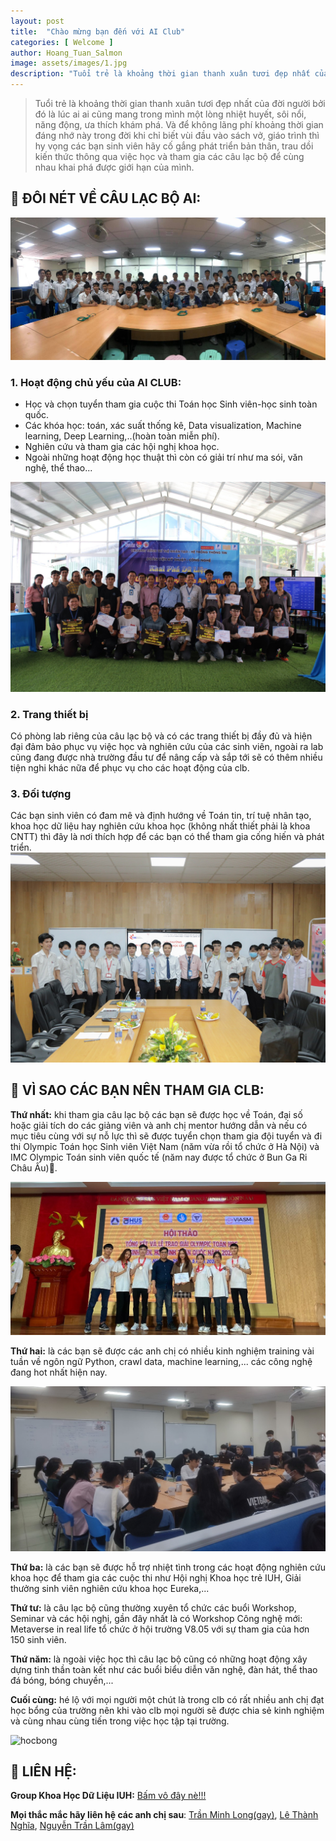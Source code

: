 ```yaml
---
layout: post
title:  "Chào mừng bạn đến với AI Club"
categories: [ Welcome ]
author: Hoang_Tuan_Salmon
image: assets/images/1.jpg
description: "Tuổi trẻ là khoảng thời gian thanh xuân tươi đẹp nhất của đời người bởi đó là lúc ai ai cũng mang trong mình một lòng nhiệt huyết, sôi nổi, năng động, ưa thích khám phá. Và để không lãng phí khoảng thời gian đáng nhớ này trong đời khi chỉ biết vùi đầu vào sách vở, giáo trình thì hy vọng các bạn sinh viên hãy cố gắng phát triển bản thân, trau dồi kiến thức thông qua việc học và tham gia các câu lạc bộ để cùng nhau khai phá được giới hạn của mình."
---
```

>Tuổi trẻ là khoảng thời gian thanh xuân tươi đẹp nhất của đời người bởi đó là lúc ai ai cũng mang trong mình một lòng nhiệt huyết, sôi nổi, năng động, ưa thích khám phá. Và để không lãng phí khoảng thời gian đáng nhớ này trong đời khi chỉ biết vùi đầu vào sách vở, giáo trình thì hy vọng các bạn sinh viên hãy cố gắng phát triển bản thân, trau dồi kiến thức thông qua việc học và tham gia các câu lạc bộ để cùng nhau khai phá được giới hạn của mình.

## :pushpin:  ĐÔI NÉT VỀ CÂU LẠC BỘ AI:  
![Khoa Học Dữ Liệu IUH](/assets/welcome_to_AI/anhk15.jpg "Khoa Học Dữ Liệu IUH")
### 1. Hoạt động chủ yếu của AI CLUB:
* Học và chọn tuyển tham gia cuộc thi Toán học Sinh viên-học sinh toàn quốc.
* Các khóa học: toán, xác suất thống kê, Data visualization, Machine learning, Deep Learning,..(hoàn toàn miễn phí).
* Nghiên cứu và tham gia các hội nghị khoa học.
* Ngoài những hoạt động học thuật thì còn có giải trí như ma sói, văn nghệ, thể thao...

![Hackathon](/assets/welcome_to_AI/hackathon.jpg "Hackathon")
### 2. Trang thiết bị
Có phòng lab riêng của câu lạc bộ và có các trang thiết bị đầy đủ và hiện đại đảm bảo phục vụ việc học và nghiên cứu của các sinh viên, ngoài ra lab cũng đang được nhà trường đầu tư để nâng cấp và sắp tới sẽ có thêm nhiều tiện nghi khác nữa để phục vụ cho các hoạt động của clb.

### 3. Đối tượng
Các bạn sinh viên có đam mê và định hướng về Toán tin, trí tuệ nhân tạo, khoa học dữ liệu hay nghiên cứu khoa học (không nhất thiết phải là khoa CNTT) thì đây là nơi thích hợp để các bạn có thể tham gia cống hiến và phát triển.
![object](/assets/welcome_to_AI/object.jpg "object")
## :pushpin:  VÌ SAO CÁC BẠN NÊN THAM GIA CLB:

**Thứ nhất:** khi tham gia câu lạc bộ các bạn sẽ được học về Toán, đại số hoặc giải tích do các giảng viên và anh chị mentor hướng dẫn và nếu có mục tiêu cùng với sự nỗ lực thì sẽ được tuyển chọn tham gia đội tuyển và đi thi Olympic Toán học Sinh viên Việt Nam (năm vừa rồi tổ chức ở Hà Nội) và IMC Olympic Toán sinh viên quốc tế (năm nay được tổ chức ở Bun Ga Ri Châu Âu)🥇.

![olp](/assets/welcome_to_AI/olp.jpg "olp")

**Thứ hai:** là các bạn sẽ được các anh chị có nhiều kinh nghiệm training vài tuần về ngôn ngữ Python, crawl data, machine learning,... các công nghệ đang hot nhất hiện nay.

![train](/assets/welcome_to_AI/train.jpg "train")

**Thứ ba:** là các bạn sẽ được hỗ trợ nhiệt tình trong các hoạt động nghiên cứu khoa học để tham gia các cuộc thi như Hội nghị Khoa học trẻ IUH, Giải thưởng sinh viên nghiên cứu khoa học Eureka,...

**Thứ tư:** là câu lạc bộ cũng thường xuyên tổ chức các buổi Workshop, Seminar và các hội nghị, gần đây nhất là có Workshop Công nghệ mới: Metaverse in real life tổ chức ở hội trường V8.05 với sự tham gia của hơn 150 sinh viên.

**Thứ năm:** là ngoài việc học thì câu lạc bộ cũng có những hoạt động xây dựng tinh thần toàn kết như các buổi biểu diễn văn nghệ, đàn hát, thể thao đá bóng, bóng chuyền,...

**Cuối cùng:** hé lộ với mọi người một chút là trong clb có rất nhiều anh chị đạt học bổng của trường nên khi vào clb mọi người sẽ được chia sẻ kinh nghiệm và cùng nhau cùng tiến trong việc học tập tại trường.

![hocbong](/assets/welcome_to_AI/hocbong.jpg "hocbong")

## :pushpin: LIÊN HỆ:
**Group Khoa Học Dữ Liệu IUH:** [Bấm vô đây nè!!!](https://www.facebook.com/groups/538890610129932)

**Mọi thắc mắc hãy liên hệ các anh chị sau**: [Trần Minh Long(gay)](https://www.facebook.com/minhlong.tran.589), [Lê Thành Nghĩa](https://www.facebook.com/ThanhNghia1511), [Nguyễn Trần Lâm(gay)](https://www.facebook.com/nguyentranlamofficial)